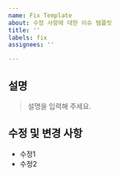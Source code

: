 ```yaml
---
name: Fix Template
about: 수정 사항에 대한 이슈 템플릿
title: ''
labels: fix
assignees: ''

---
```


## 설명
> 설명을 입력해 주세요.

## 수정 및 변경 사항
- 수정1
- 수정2
